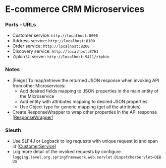 # E-commerce CRM Microservices

### Ports - URLs
- Customer service: ```http://localhost:8000```
- Address service: ```http://localhost:8100```
- Order service: ```http://localhost:8200```
- Discovery service: ```http://localhost:8761```
- Zipkin UI server: ```http://localhost:9411/zipkin```

### Notes
- [Feign] To map/retrieve the returned JSON response when invoking API from other Microservices:
  - Add desired fields mapping to JSON properties in the main entity of the Microservice
  - Add entity with attributes mapping to desired JSON properties
  - Use Object type for generic mapping (get all the attributes)
- Create ResponseWrapper to wrap other properties in the API response 
[[ResponseWrapper]()]

### Sleuth
- Use SLF4J or Logback to log requests with unique request id and span id 
[[CustomerService]()]
- Log more detail of the invoked requests by configure ```logging.level.org.springframework.web.servlet.DispatcherServlet=DEBUG```
